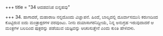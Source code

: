 +++
title = "34 ಆದಡವನಿಪ ಬಿನ್ನಹವು"

+++
34. ಹಾಗಾದರೆ, ಮಹಾರಾಜ ನನ್ನದೊಂದು ವಿಜ್ಞಾಪನೆ. ಹಿಂದೆ, ಬಾಲ್ಯದಲ್ಲಿ ದೂರ್ವಾಸಮುನಿ ಕರುಣದಿಂದ ಕೊಟ್ಟಿರುವ ಐದು ಮಂತ್ರಾಕ್ಷರಗಳ ವರವುಂಟು. ನೀನು ದಯಾಸಾಗರನಿದ್ದೀಯೆ, ನಿನ್ನ ಅನುಗ್ರಹ ಇರುವುದಾದರೆ ಆ ಮಂತ್ರಗಳ ಬಲದಿಂದ ಪುತ್ರರನ್ನು ಪಡೆಯುವ ಯಜ್ಞವನ್ನು ಆಚರಿಸುತ್ತೇನೆ  ಎಂದು ಕುಂತಿ ಹೇಳಿದಳು.